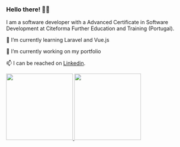 
### Hello there! 👋👋

I am a software developer with a Advanced Certificate in Software Development at Citeforma Further Education and Training (Portugal).

🌱 I’m currently learning Laravel and Vue.js

🔭 I’m currently working on my portfolio

📫 I can be reached on [Linkedin](https://pt.linkedin.com/in/jonatanoliveira).

<p align="left">
  <a href="https://github.com/jonasnapoles"><img height="180em" src="https://github-readme-stats.vercel.app/api?username=jonasnapoles&show_icons=true&theme=gotham">
  <a href="https://github.com/jonasnapoles"><img height="180em" src="https://github-readme-stats.vercel.app/api/top-langs/?username=jonasnapoles&hide=html,css&langs_count=10&layout=compact&theme=gotham">
</p>

